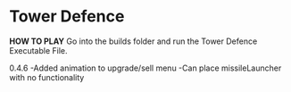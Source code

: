# Tower Defence

__HOW TO PLAY__
Go into the builds folder and run the Tower Defence Executable File.


 0.4.6
 -Added animation to upgrade/sell menu
 -Can place missileLauncher with no functionality

